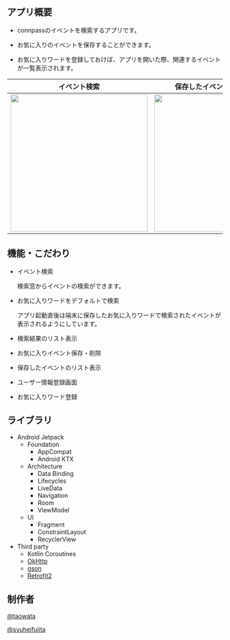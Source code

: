 ## アプリ概要
* connpassのイベントを検索するアプリです。

* お気に入りのイベントを保存することができます。

* お気に入りワードを登録しておけば、アプリを開いた際、関連するイベントが一覧表示されます。


イベント検索 | 保存したイベントのリスト表示 | ユーザー情報登録画面 
---- | ----  | ---- 
<img src="https://user-images.githubusercontent.com/47232163/91534054-e0b50480-e94b-11ea-9258-9a48b948011b.png" width="320"/>   | <img src="https://user-images.githubusercontent.com/47232163/91534051-e01c6e00-e94b-11ea-846d-526a2eb50e8f.png" width="320"/>  | <img src="https://user-images.githubusercontent.com/57245344/91711359-be77ec80-ebc0-11ea-8170-bf208d915735.png" width="320"/>

## 機能・こだわり

* イベント検索

  検索窓からイベントの検索ができます。

* お気に入りワードをデフォルトで検索

  アプリ起動直後は端末に保存したお気に入りワードで検索されたイベントが表示されるようにしています。

* 検索結果のリスト表示


* お気に入りイベント保存・削除
*  保存したイベントのリスト表示

* ユーザー情報登録画面
* お気に入りワード登録

## ライブラリ
* Android Jetpack
  * Foundation
    * AppCompat
    * Android KTX
  * Architecture
    * Data Binding
    * Lifecycles
    * LiveData
    * Navigation
    * Room
    * ViewModel
  * UI
    * Fragment
    * ConstraintLayout
    * RecyclerView
* Third party
  * Kotlin Coroutines
  * [OkHttp](https://square.github.io/okhttp/#okhttp)
  * [gson](https://github.com/google/gson)
  * [Retrofit2](https://square.github.io/retrofit/)

## 制作者

[@taowata](https://github.com/taowata)

[@syuheifujita](syuheifujita)
